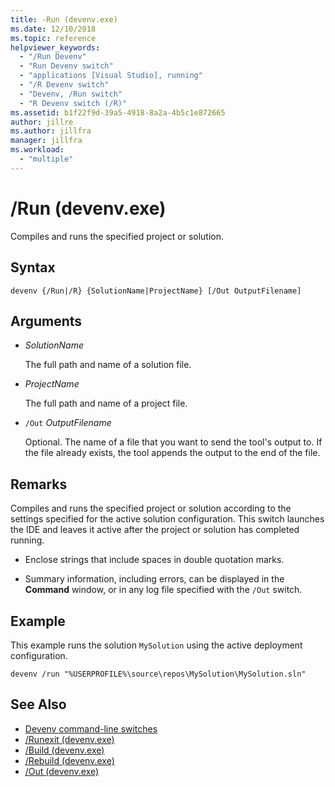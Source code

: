 ```yaml
---
title: -Run (devenv.exe)
ms.date: 12/10/2018
ms.topic: reference
helpviewer_keywords:
  - "/Run Devenv"
  - "Run Devenv switch"
  - "applications [Visual Studio], running"
  - "/R Devenv switch"
  - "Devenv, /Run switch"
  - "R Devenv switch (/R)"
ms.assetid: b1f22f9d-39a5-4918-8a2a-4b5c1e872665
author: jillre
ms.author: jillfra
manager: jillfra
ms.workload:
  - "multiple"
---
```

# /Run (devenv.exe)

Compiles and runs the specified project or solution.

## Syntax

```shell
devenv {/Run|/R} {SolutionName|ProjectName} [/Out OutputFilename]
```

## Arguments

- *SolutionName*

  The full path and name of a solution file.

- *ProjectName*

  The full path and name of a project file.

- `/Out` *OutputFilename*

  Optional. The name of a file that you want to send the tool's output to. If the file already exists, the tool appends the output to the end of the file.

## Remarks

Compiles and runs the specified project or solution according to the settings specified for the active solution configuration. This switch launches the IDE and leaves it active after the project or solution has completed running.

- Enclose strings that include spaces in double quotation marks.

- Summary information, including errors, can be displayed in the **Command** window, or in any log file specified with the `/Out` switch.

## Example

This example runs the solution `MySolution` using the active deployment configuration.

```shell
devenv /run "%USERPROFILE%\source\repos\MySolution\MySolution.sln"
```

## See Also

- [Devenv command-line switches](../../ide/reference/devenv-command-line-switches.md)
- [/Runexit (devenv.exe)](../../ide/reference/runexit-devenv-exe.md)
- [/Build (devenv.exe)](../../ide/reference/build-devenv-exe.md)
- [/Rebuild (devenv.exe)](../../ide/reference/rebuild-devenv-exe.md)
- [/Out (devenv.exe)](../../ide/reference/out-devenv-exe.md)
